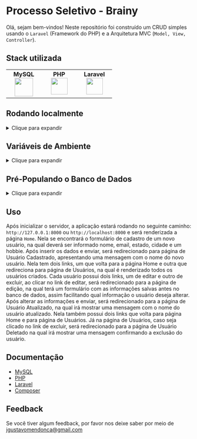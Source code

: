 # Processo Seletivo - Brainy

Olá, sejam bem-vindos! Neste repositório foi construído um CRUD simples usando o `Laravel` (Framework do PHP) e a Arquitetura MVC (`Model, View, Controller`).  

## Stack utilizada

<table width="320px" align="center">
  <tbody>
    <tr valign="top">
      <td width="80px" align="center">
        <span><strong>MySQL</strong></span><br>
        <img height="50" src="https://cdn.jsdelivr.net/gh/devicons/devicon/icons/mysql/mysql-original-wordmark.svg" />
      </td>
      <td width="80px" align="center">
        <span><strong>PHP</strong></span><br>
        <img height="45" src="https://cdn.jsdelivr.net/gh/devicons/devicon/icons/php/php-plain.svg">
      </td>
      <td width="80px" align="center">
        <span><strong>Laravel</strong></span><br>
        <img height="45" src="https://laravel.com/img/logomark.min.svg">
      </td>
    </tr>
  </tbody>
</table>

## Rodando localmente
<details>
    <summary>Clique para expandir</summary>

  ### É necessário ter o PHP e o Composer instalados em sua maquina!

- Clone o projeto

```bash
  git clone git@github.com:Joaogustavo789/teste-tecnico-brainy.git
```

- Entre no diretório do projeto

```bash
  cd teste-tecnico-brainy
```

- Instale as dependências

```bash
  composer install
```

- Inicie o servidor

```bash
  php artisan serve
```
</details>

## Variáveis de Ambiente
<details>
    <summary>Clique para expandir</summary>

### É necessário ter o MySQL instalado em sua maquina!
- Será preciso renomear o arquivo <strong>.env.example</strong> para <strong>.env</strong> e alterar as informações de acordo com suas configurações.

```bash
DB_HOST=url_da_aplicação
DB_PORT=porta_da_aplicação
DB_DATABASE=nome_do_banco_de_dados
DB_USERNAME=usuário
DB_PASSWORD=senha_do_banco_de_dados
```
</details>

## Pré-Populando o Banco de Dados

<details>
    <summary>Clique para expandir</summary>
    
 ### Para pré-popular o banco de dados, é necessário executar as migrations e as seeders.
 
 - Para executar as migrations, basta rodar o seguinte comando:
 ```bash
    php artisan migrate
 ```
  
 - Para executar as seeders, basta rodar o seguinte comando:
 ```bash
    php artisan db:seed
 ```
 
- Para resetar o banco de dados, bastar rodar o seguinte comando:
```bash
   php artisan migrate:reset
```
</details>

## Uso 

Após inicializar o servidor, a aplicação estará rodando no seguinte caminho: `http://127.0.0.1:8000` ou `http://localhost:8000` e será renderizada a página `Home`. Nela se encontrará o formulário de cadastro de um novo usuário, na qual deverá ser informado nome, email, estado, cidade e um hobbie. Após inserir os dados e enviar, será redirecionado para página de Usuário Cadastrado, apresentando uma mensagem com o nome do novo usuário. Nela tem dois links, um que volta para a página Home e outra que redireciona para página de Usuários, na qual é renderizado todos os usuários criados. Cada usuário possui dois links, um de editar e outro de excluir, ao clicar no link de editar, será redirecionado para a página de edição, na qual terá um formulário com as informações salvas antes no banco de dados, assim facilitando qual informação o usuário deseja alterar. Após alterar as informações e enviar, será redirecionado para a página de Usuário Atualizado, na qual irá mostrar uma mensagem com o nome do usuário atualizado. Nela também possui dois links que volta para página Home e para página de Usuários. Já na página de Usuários, caso seja clicado no link de excluir, será redirecionado para a página de Usuário Deletado na qual irá mostrar uma mensagem confirmando a exclusão do usuário.
    
## Documentação

- [MySQL](https://www.mysql.com/)
- [PHP](https://www.php.net/)
- [Laravel](https://laravel.com/)
- [Composer](https://getcomposer.org/)

## Feedback

Se você tiver algum feedback, por favor nos deixe saber por meio de jgustavomendonca@gmail.com

<!--
## Aprendizados

O que você aprendeu construindo esse projeto? Quais desafios você enfrentou e como você superou-os?

## Documentação da API

#### Retorna todos os itens

```http
  GET /api/items
```

| Parâmetro   | Tipo       | Descrição                           |
| :---------- | :--------- | :---------------------------------- |
| `api_key` | `string` | **Obrigatório**. A chave da sua API |

#### Retorna um item

```http
  GET /api/items/${id}
```

| Parâmetro   | Tipo       | Descrição                                   |
| :---------- | :--------- | :------------------------------------------ |
| `id`      | `string` | **Obrigatório**. O ID do item que você quer |

#### add(num1, num2)

Recebe dois números e retorna a sua soma.

## Funcionalidades

- Temas dark e light
- Preview em tempo real
- Modo tela cheia
- Multiplataforma

## Uso/Exemplos

```javascript
import Component from 'my-project'

function App() {
  return <Component />
}
```
-->
